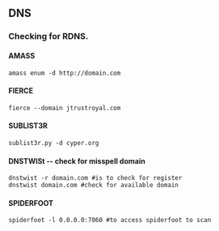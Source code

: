 ## DNS
### Checking for RDNS.
#### AMASS
	amass enum -d http://domain.com

#### FIERCE	
	fierce --domain jtrustroyal.com

#### SUBLIST3R
	sublist3r.py -d cyper.org

#### DNSTWISt -- check for misspell domain 
	dnstwist -r domain.com #is to check for register
	dnstwist domain.com #check for available domain

#### SPIDERFOOT
	spiderfoot -l 0.0.0.0:7060 #to access spiderfoot to scan
